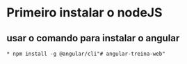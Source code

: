 # Primeiro instalar o nodeJS
## usar o comando para instalar o angular
    * npm install -g @angular/cli"# angular-treina-web" 
